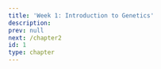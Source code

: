 ```yaml
---
title: 'Week 1: Introduction to Genetics' 
description:
prev: null
next: /chapter2
id: 1
type: chapter
---
```

<exercise id="1" title="What is Genomics?" type="slides">

<slides source="week1_intro_01">
</slides>

</exercise>